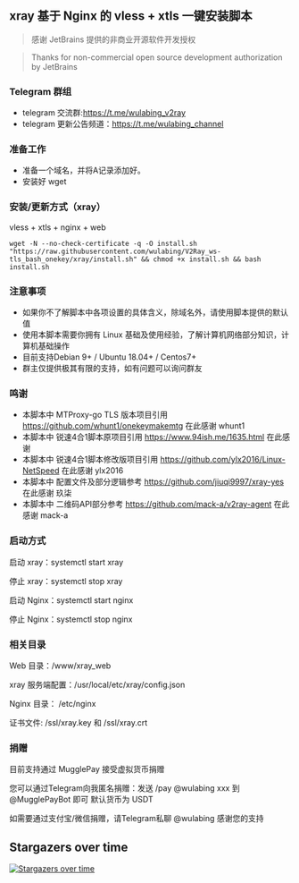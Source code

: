 ## xray 基于 Nginx 的 vless + xtls 一键安装脚本
> 感谢 JetBrains 提供的非商业开源软件开发授权

> Thanks for non-commercial open source development authorization by JetBrains

### Telegram 群组
* telegram 交流群:https://t.me/wulabing_v2ray 
* telegram 更新公告频道：https://t.me/wulabing_channel

### 准备工作
* 准备一个域名，并将A记录添加好。
* 安装好 wget

### 安装/更新方式（xray）
vless + xtls + nginx + web

```
wget -N --no-check-certificate -q -O install.sh "https://raw.githubusercontent.com/wulabing/V2Ray_ws-tls_bash_onekey/xray/install.sh" && chmod +x install.sh && bash install.sh
```

### 注意事项
* 如果你不了解脚本中各项设置的具体含义，除域名外，请使用脚本提供的默认值
* 使用本脚本需要你拥有 Linux 基础及使用经验，了解计算机网络部分知识，计算机基础操作
* 目前支持Debian 9+ / Ubuntu 18.04+ / Centos7+
* 群主仅提供极其有限的支持，如有问题可以询问群友

### 鸣谢

* 本脚本中 MTProxy-go TLS 版本项目引用 https://github.com/whunt1/onekeymakemtg 在此感谢 whunt1
* 本脚本中 锐速4合1脚本原项目引用 https://www.94ish.me/1635.html 在此感谢
* 本脚本中 锐速4合1脚本修改版项目引用 https://github.com/ylx2016/Linux-NetSpeed 在此感谢 ylx2016
* 本脚本中 配置文件及部分逻辑参考 https://github.com/jiuqi9997/xray-yes 在此感谢 玖柒
* 本脚本中 二维码API部分参考 https://github.com/mack-a/v2ray-agent  在此感谢 mack-a

### 启动方式

启动 xray：systemctl start xray

停止 xray：systemctl stop xray

启动 Nginx：systemctl start nginx

停止 Nginx：systemctl stop nginx

### 相关目录

Web 目录：/www/xray_web

xray 服务端配置：/usr/local/etc/xray/config.json

Nginx 目录： /etc/nginx

证书文件: /ssl/xray.key 和 /ssl/xray.crt

### 捐赠

目前支持通过 MugglePay 接受虚拟货币捐赠

您可以通过Telegram向我匿名捐赠：发送 /pay @wulabing xxx 到 @MugglePayBot 即可 默认货币为 USDT

如需要通过支付宝/微信捐赠，请Telegram私聊 @wulabing 感谢您的支持

## Stargazers over time

[![Stargazers over time](https://starchart.cc/wulabing/V2Ray_ws-tls_bash_onekey.svg)](https://starchart.cc/wulabing/V2Ray_ws-tls_bash_onekey)